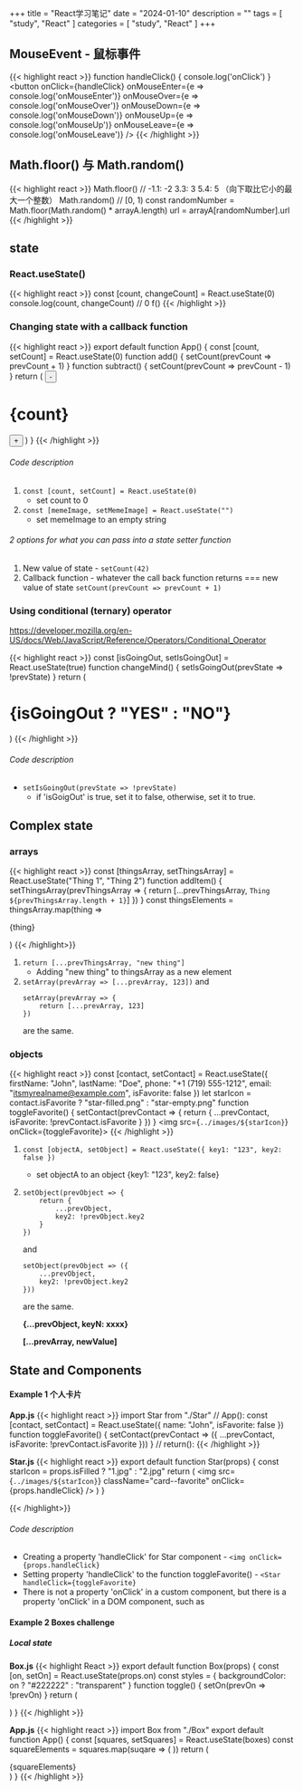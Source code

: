 +++
title = "React学习笔记"
date = "2024-01-10"
description = ""
tags = [
    "study",
    "React"
]
categories = [
    "study",
    "React"
]
+++

## MouseEvent - 鼠标事件

{{< highlight react >}}
function handleClick() {
    console.log('onClick')
}
<button
  onClick={handleClick}
  onMouseEnter={e => console.log('onMouseEnter')}
  onMouseOver={e => console.log('onMouseOver')}
  onMouseDown={e => console.log('onMouseDown')}
  onMouseUp={e => console.log('onMouseUp')}
  onMouseLeave={e => console.log('onMouseLeave')}
/>
{{< /highlight >}}

## Math.floor() 与 Math.random()

{{< highlight react >}}
Math.floor()
// -1.1: -2  3.3: 3  5.4: 5 （向下取比它小的最大一个整数）
Math.random()
// [0, 1)
const randomNumber = Math.floor(Math.random() * arrayA.length)
url = arrayA[randomNumber].url
{{< /highlight >}}

## state

### React.useState()

{{< highlight react >}}
const [count, changeCount] = React.useState(0)
console.log(count, changeCount)
// 0 f()
{{< /highlight >}}

### Changing state with a callback function

{{< highlight react >}}
export default function App() {
    const [count, setCount] = React.useState(0)
    function add() {
        setCount(prevCount => prevCount + 1)
    }
    function subtract() {
        setCount(prevCount => prevCount - 1)
    }
    return (
        <button onClick={subtract}>-</button>
            <div><h1>{count}</h1></div>
        <button onClick={add}>+</button>
    )
}
{{< /highlight >}}

###### Code description

1. `const [count, setCount] = React.useState(0)`
   - set count to 0
2. `const [memeImage, setMemeImage] = React.useState("")`
   - set memeImage to an empty string


###### 2 options for what you can pass into a state setter function

1. New value of state - `setCount(42)`
2. Callback function - whatever the call back function returns === new value of state
   `setCount(prevCount => prevCount + 1)`


### Using conditional (ternary) operator

https://developer.mozilla.org/en-US/docs/Web/JavaScript/Reference/Operators/Conditional_Operator

{{< highlight react >}}
const [isGoingOut, setIsGoingOut] = React.useState(true)
function changeMind() {
    setIsGoingOut(prevState => !prevState)
}
return (
    <div onClick={changeMind}>
        <h1>{isGoingOut ? "YES" : "NO"}</h1>
    </div>
)
{{< /highlight >}}

###### Code description

- `setIsGoingOut(prevState => !prevState)`
  - if 'isGoigOut' is true, set it to false, otherwise, set it to true.


## Complex state
### arrays
{{< highlight react >}}
const [thingsArray, setThingsArray] = React.useState("Thing 1", "Thing 2")
function addItem() {
    setThingsArray(prevThingsArray => {
        return [...prevThingsArray, `Thing ${prevThingsArray.length + 1}`]
    })
}
const thingsElements = thingsArray.map(thing => <p key={thing}>{thing}</p>)
{{< /highlight>}}

1. `return [...prevThingsArray, "new thing"]`
   - Adding "new thing" to thingsArray as a new element
2. `setArray(prevArray => [...prevArray, 123])` and
    ```
    setArray(prevArray => {
        return [...prevArray, 123]
    })
    ```
    are the same.

### objects
{{< highlight react >}}
const [contact, setContact] = React.useState({
    firstName: "John",
    lastName: "Doe",
    phone: "+1 (719) 555-1212",
    email: "itsmyrealname@example.com",
    isFavorite: false
})
let starIcon = contact.isFavorite ? "star-filled.png" : "star-empty.png"
function toggleFavorite() {
    setContact(prevContact => {
        return {
            ...prevContact,
            isFavorite: !prevContact.isFavorite
        }
    })
}
<img src={`../images/${starIcon}`} onClick={toggleFavorite}>
{{< /highlight >}}

1. `const [objectA, setObject] = React.useState({ key1: "123", key2: false })`
   - set objectA to an object {key1: "123", key2: false}
2.  ```
    setObject(prevObject => {
        return {
            ...prevObject,
            key2: !prevObject.key2
        }
    })
    ```
    and
    ```
    setObject(prevObject => ({
        ...prevObject,
        key2: !prevObject.key2
    }))
    ```
    are the same.

    **{...prevObject, keyN: xxxx}**
    
    **[...prevArray, newValue]**


## State and Components
#### Example 1 个人卡片
**App.js**
{{< highlight react >}}
import Star from "./Star"
// App():
const [contact, setContact] = React.useState({
    name: "John",
    isFavorite: false
})
function toggleFavorite() {
    setContact(prevContact => ({
        ...prevContact,
        isFavorite: !prevContact.isFavorite
    }))
}
// return():
<Star isFilled={contact.isFavorite} handleClick={toggleFavorite}/>
{{< /highlight >}}

**Star.js**
{{< highlight react >}}
export default function Star(props) {
    const starIcon = props.isFilled ? "1.jpg" : "2.jpg"
    return (
        <img
            src={`../images/${starIcon}`}
            className="card--favorite"
            onClick={props.handleClick}
        />
    )
}

{{< /highlight>}}

###### Code description
- Creating a property 'handleClick' for Star component - `<img onClick={props.handleClick}`
- Setting property 'handleClick' to the function toggleFavorite() - `<Star handleClick={toggleFavorite}`
- There is not a property 'onClick' in a custom component, but there is a property 'onClick' in a DOM component, such as <img />


#### Example 2 Boxes challenge
##### Local state
**Box.js**
{{< highlight React >}}
export default function Box(props) {
    const [on, setOn] = React.useState(props.on)
    const styles = {
        backgroundColor: on ? "#222222" : "transparent"
    }
    function toggle() {
        setOn(prevOn => !prevOn)
    }
    return (
        <div style={style} className="box" onClick={toggle}></div>
    )
}
{{< /highlight >}}

**App.js**
{{< highlight react >}}
import Box from "./Box"
export default function App() {
    const [squares, setSquares] = React.useState(boxes)
    const squareElements = squares.map(suqare => (
        <Box key={square.id} on={square.on} />
    ))
    return (
        <main>
            {squareElements}
        </main>
    )
}
{{< /highlight >}}





